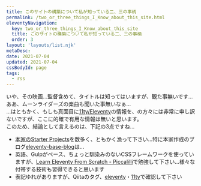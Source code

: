 ```yaml
---
title: このサイトの構築について私が知っている二、三の事柄
permalink: /two_or_three_things_I_Know_about_this_site.html
eleventyNavigation:
  key: two_or_three_things_I_Know_about_this_site
  title: このサイトの構築について私が知っている二、三の事柄
  order: 3
layout: 'layouts/list.njk'
metaDesc:
date: 2021-07-04
updated: 2021-07-04
cssBodyId: page
tags:
  - rss
---
```


いや、その映画…監督含めて、タイトルは知ってはいますが、観た事無いです…ああ、ムーンライダーズの楽曲も聞いた事無いなぁ…  
…はともかく、もしも真面目に[11ty/Eleventy](https://www.11ty.dev/)の情報を、の方々には非常に申し訳ないですが、ここに的確で有用な情報は無いと思います。  
このため、結論として言えるのは、下記の3点ですね…

* [本家のStarter Projects](https://www.11ty.dev/docs/starter/)を数多く、ともかく漁って下さい…特に本家作成のブログ[eleventy-base-blog](https://github.com/11ty/eleventy-base-blog)は…
* 英語、Gulpがベース、ちょっと馴染みのないCSSフレームワークを使っていますが、[Learn Eleventy From Scratch - Piccalilli](https://piccalil.li/course/learn-eleventy-from-scratch/)で勉強して下さい…様々な付帯する技術も習得できると思います
* 表記ゆれがありますが、Qiitaのタグ、[eleventy](https://qiita.com/tags/eleventy)・[11ty](https://qiita.com/tags/11ty)で確認して下さい
